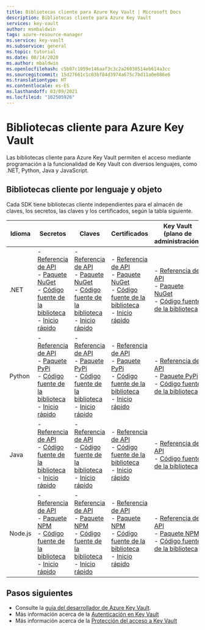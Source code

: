 ```yaml
---
title: Bibliotecas cliente para Azure Key Vault | Microsoft Docs
description: Bibliotecas cliente para Azure Key Vault
services: key-vault
author: msmbaldwin
tags: azure-resource-manager
ms.service: key-vault
ms.subservice: general
ms.topic: tutorial
ms.date: 08/14/2020
ms.author: mbaldwin
ms.openlocfilehash: c5b07c1059e146aaf3c3c2a26038514eb614a3cc
ms.sourcegitcommit: 15d27661c1c03bf84d3974a675c7bd11a0e086e6
ms.translationtype: HT
ms.contentlocale: es-ES
ms.lasthandoff: 03/09/2021
ms.locfileid: "102505926"
---
```

# <a name="client-libraries-for-azure-key-vault"></a>Bibliotecas cliente para Azure Key Vault

Las bibliotecas cliente para Azure Key Vault permiten el acceso mediante programación a la funcionalidad de Key Vault con diversos lenguajes, como .NET, Python, Java y JavaScript.

## <a name="client-libraries-per-language-and-object"></a>Bibliotecas cliente por lenguaje y objeto

Cada SDK tiene bibliotecas cliente independientes para el almacén de claves, los secretos, las claves y los certificados, según la tabla siguiente.

| Idioma | Secretos | Claves | Certificados | Key Vault (plano de administración) |
|--|--|--|--|--|
| .NET | - [Referencia de API](/dotnet/api/azure.security.keyvault.secrets)<br>- [Paquete NuGet](https://www.nuget.org/packages/Azure.Security.KeyVault.Secrets/)<br>- [Código fuente de la biblioteca](https://github.com/Azure/azure-sdk-for-net/tree/master/sdk/keyvault/Azure.Security.KeyVault.Secrets)<br>- [Inicio rápido](../secrets/quick-create-net.md) | - [Referencia de API](/dotnet/api/azure.security.keyvault.keys)<br>- [Paquete NuGet](https://www.nuget.org/packages/Azure.Security.KeyVault.Keys/)<br>- [Código fuente de la biblioteca](https://github.com/Azure/azure-sdk-for-net/tree/master/sdk/keyvault/Azure.Security.KeyVault.Keys)<br>- [Inicio rápido](../keys/quick-create-net.md) | - [Referencia de API](/dotnet/api/azure.security.keyvault.certificates)<br>- [Paquete NuGet](https://www.nuget.org/packages/Azure.Security.KeyVault.Certificates/)<br>- [Código fuente de la biblioteca](https://github.com/Azure/azure-sdk-for-net/tree/master/sdk/keyvault/Azure.Security.KeyVault.Certificates)<br>- [Inicio rápido](../certificates/quick-create-net.md) | - [Referencia de API](/dotnet/api/microsoft.azure.management.keyvault)<br>- [Paquete NuGet](https://www.nuget.org/packages/Microsoft.Azure.Management.KeyVault/)<br> - [Código fuente de la biblioteca](https://github.com/Azure/azure-sdk-for-net/tree/master/sdk/keyvault/Microsoft.Azure.Management.KeyVault)|
| Python| - [Referencia de API](/python/api/overview/azure/keyvault-secrets-readme)<br>- [Paquete PyPi](https://pypi.org/project/azure-keyvault-secrets/)<br>- [Código fuente de la biblioteca](https://github.com/Azure/azure-sdk-for-python/tree/master/sdk/keyvault/azure-keyvault-secrets)<br>- [Inicio rápido](../secrets/quick-create-python.md) |- [Referencia de API](/python/api/overview/azure/keyvault-keys-readme)<br>- [Paquete PyPi](https://pypi.org/project/azure-keyvault-keys/)<br>- [Código fuente de la biblioteca](https://github.com/Azure/azure-sdk-for-python/tree/master/sdk/keyvault/azure-keyvault-keys)<br>- [Inicio rápido](../keys/quick-create-python.md) | - [Referencia de API](/python/api/overview/azure/keyvault-certificates-readme)<br>- [Paquete PyPi](https://pypi.org/project/azure-keyvault-certificates/)<br>- [Código fuente de la biblioteca](https://github.com/Azure/azure-sdk-for-python/tree/master/sdk/keyvault/azure-keyvault-certificates)<br>- [Inicio rápido](../certificates/quick-create-python.md) | - [Referencia de API](/python/api/azure-mgmt-keyvault/azure.mgmt.keyvault)<br> - [Paquete PyPi](https://pypi.org/project/azure-mgmt-keyvault/)<br> - [Código fuente de la biblioteca](https://github.com/Azure/azure-sdk-for-python/tree/master/sdk/keyvault/azure-mgmt-keyvault)|
| Java | - [Referencia de API](https://azuresdkdocs.blob.core.windows.net/$web/java/azure-security-keyvault-secrets/4.2.0/index.html)<br>- [Código fuente de la biblioteca](https://github.com/Azure/azure-sdk-for-java/tree/master/sdk/keyvault/azure-security-keyvault-secrets)<br>- [Inicio rápido](../secrets/quick-create-java.md) |- [Referencia de API](https://azuresdkdocs.blob.core.windows.net/$web/java/azure-security-keyvault-keys/4.2.0/index.html)<br>- [Código fuente de la biblioteca](https://github.com/Azure/azure-sdk-for-java/tree/master/sdk/keyvault/azure-security-keyvault-keys)<br>- [Inicio rápido](../keys/quick-create-java.md) | - [Referencia de API](https://azuresdkdocs.blob.core.windows.net/$web/java/azure-security-keyvault-certificates/4.1.0/index.html)<br>- [Código fuente de la biblioteca](https://github.com/Azure/azure-sdk-for-java/tree/master/sdk/keyvault/azure-security-keyvault-certificates)<br>- [Inicio rápido](../certificates/quick-create-java.md) |- [Referencia de API](/java/api/com.microsoft.azure.management.keyvault)<br>- [Código fuente de la biblioteca](https://github.com/Azure/azure-sdk-for-java/tree/master/sdk/keyvault/mgmt-v2016_10_01)|
| Node.js | - [Referencia de API](/javascript/api/@azure/keyvault-secrets/)<br>- [Paquete NPM](https://www.npmjs.com/package/@azure/keyvault-secrets)<br>- [Código fuente de la biblioteca](https://github.com/Azure/azure-sdk-for-js/tree/master/sdk/keyvault/keyvault-secrets)<br>- [Inicio rápido](../secrets/quick-create-node.md) |- [Referencia de API](/javascript/api/@azure/keyvault-keys/)<br>- [Paquete NPM](https://www.npmjs.com/package/@azure/keyvault-keys)<br>- [Código fuente de la biblioteca](https://github.com/Azure/azure-sdk-for-js/tree/master/sdk/keyvault/keyvault-keys)<br>- [Inicio rápido](../keys/quick-create-node.md)| - [Referencia de API](/javascript/api/@azure/keyvault-certificates/)<br>- [Paquete NPM](https://www.npmjs.com/package/@azure/keyvault-certificates)<br>- [Código fuente de la biblioteca](https://github.com/Azure/azure-sdk-for-js/tree/master/sdk/keyvault/keyvault-certificates)<br>- [Inicio rápido](../certificates/quick-create-node.md) |  - [Referencia de API](/javascript/api/@azure/arm-keyvault/)<br>- [Paquete NPM](https://www.npmjs.com/package/@azure/arm-keyvault)<br>- [Código fuente de la biblioteca](https://github.com/Azure/azure-sdk-for-js/tree/master/sdk/keyvault/arm-keyvault)

## <a name="next-steps"></a>Pasos siguientes

- Consulte la [guía del desarrollador de Azure Key Vault](developers-guide.md).
- Más información acerca de la [Autenticación en Key Vault](authentication.md)
- Más información acerca de la [Protección del acceso a Key Vault](secure-your-key-vault.md)
